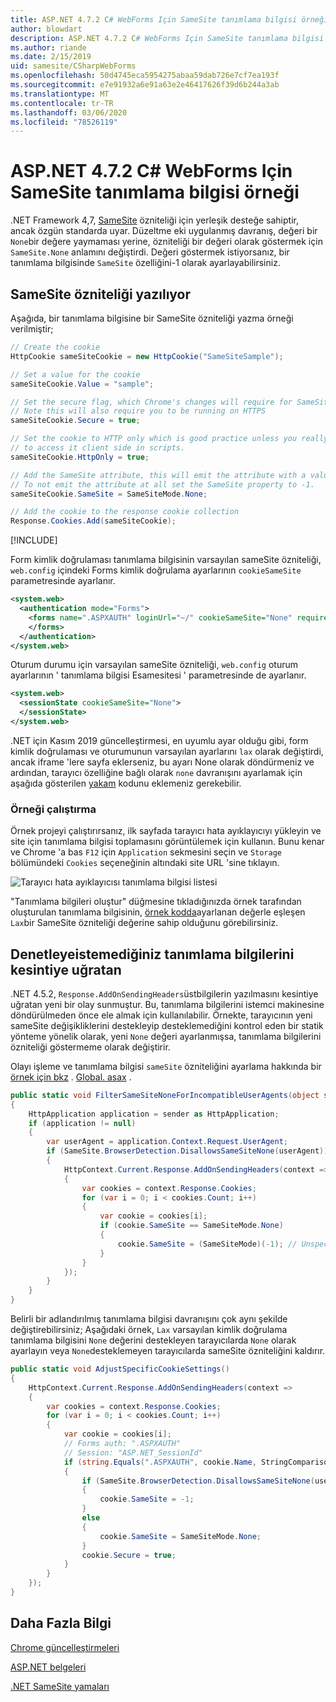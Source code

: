 ```yaml
---
title: ASP.NET 4.7.2 C# WebForms Için SameSite tanımlama bilgisi örneği
author: blowdart
description: ASP.NET 4.7.2 C# WebForms Için SameSite tanımlama bilgisi örneği
ms.author: riande
ms.date: 2/15/2019
uid: samesite/CSharpWebForms
ms.openlocfilehash: 50d4745eca5954275abaa59dab726e7cf7ea193f
ms.sourcegitcommit: e7e91932a6e91a63e2e46417626f39d6b244a3ab
ms.translationtype: MT
ms.contentlocale: tr-TR
ms.lasthandoff: 03/06/2020
ms.locfileid: "78526119"
---
```

# <a name="samesite-cookie-sample-for-aspnet-472-c-webforms"></a>ASP.NET 4.7.2 C# WebForms Için SameSite tanımlama bilgisi örneği

.NET Framework 4,7, [SameSite](https://www.owasp.org/index.php/SameSite) özniteliği için yerleşik desteğe sahiptir, ancak özgün standarda uyar.
Düzeltme eki uygulanmış davranış, değeri bir `None`bir değere yaymaması yerine, özniteliği bir değeri olarak göstermek için `SameSite.None` anlamını değiştirdi. Değeri göstermek istiyorsanız, bir tanımlama bilgisinde `SameSite` özelliğini-1 olarak ayarlayabilirsiniz.

## <a name="sampleCode"></a>SameSite özniteliği yazılıyor

Aşağıda, bir tanımlama bilgisine bir SameSite özniteliği yazma örneği verilmiştir;

```c#
// Create the cookie
HttpCookie sameSiteCookie = new HttpCookie("SameSiteSample");

// Set a value for the cookie
sameSiteCookie.Value = "sample";

// Set the secure flag, which Chrome's changes will require for SameSite none.
// Note this will also require you to be running on HTTPS
sameSiteCookie.Secure = true;

// Set the cookie to HTTP only which is good practice unless you really do need
// to access it client side in scripts.
sameSiteCookie.HttpOnly = true;

// Add the SameSite attribute, this will emit the attribute with a value of none.
// To not emit the attribute at all set the SameSite property to -1.
sameSiteCookie.SameSite = SameSiteMode.None;

// Add the cookie to the response cookie collection
Response.Cookies.Add(sameSiteCookie);
```

[!INCLUDE[](~/includes/MTcomments.md)]

Form kimlik doğrulaması tanımlama bilgisinin varsayılan sameSite özniteliği, `web.config` içindeki Forms kimlik doğrulama ayarlarının `cookieSameSite` parametresinde ayarlanır. 

```xml
<system.web>
  <authentication mode="Forms">
    <forms name=".ASPXAUTH" loginUrl="~/" cookieSameSite="None" requireSSL="true">
    </forms>
  </authentication>
</system.web>
```

Oturum durumu için varsayılan sameSite özniteliği, `web.config` oturum ayarlarının ' tanımlama bilgisi Esamesitesi ' parametresinde de ayarlanır.

```xml
<system.web>
  <sessionState cookieSameSite="None">     
  </sessionState>
</system.web>
```

.NET için Kasım 2019 güncelleştirmesi, en uyumlu ayar olduğu gibi, form kimlik doğrulaması ve oturumunun varsayılan ayarlarını `lax` olarak değiştirdi, ancak iframe 'lere sayfa eklerseniz, bu ayarı None olarak döndürmeniz ve ardından, tarayıcı özelliğine bağlı olarak `none` davranışını ayarlamak için aşağıda gösterilen [yakam](#interception) kodunu eklemeniz gerekebilir.

### <a name="running-the-sample"></a>Örneği çalıştırma

Örnek projeyi çalıştırırsanız, ilk sayfada tarayıcı hata ayıklayıcıyı yükleyin ve site için tanımlama bilgisi toplamasını görüntülemek için kullanın.
Bunu kenar ve Chrome 'a bas `F12` için `Application` sekmesini seçin ve `Storage` bölümündeki `Cookies` seçeneğinin altındaki site URL 'sine tıklayın.

![Tarayıcı hata ayıklayıcısı tanımlama bilgisi listesi](sample/img/BrowserDebugger.png)

"Tanımlama bilgileri oluştur" düğmesine tıkladığınızda örnek tarafından oluşturulan tanımlama bilgisinin, [örnek kodda](#sampleCode)ayarlanan değerle eşleşen `Lax`bir SameSite özniteliği değerine sahip olduğunu görebilirsiniz.

## <a name="interception"></a>Denetleyeistemediğiniz tanımlama bilgilerini kesintiye uğratan

.NET 4.5.2, `Response.AddOnSendingHeaders`üstbilgilerin yazılmasını kesintiye uğratan yeni bir olay sunmuştur. Bu, tanımlama bilgilerini istemci makinesine döndürülmeden önce ele almak için kullanılabilir. Örnekte, tarayıcının yeni sameSite değişikliklerini destekleyip desteklemediğini kontrol eden bir statik yönteme yönelik olarak, yeni `None` değeri ayarlanmışsa, tanımlama bilgilerini özniteliği göstermeme olarak değiştirir.

Olayı işleme ve tanımlama bilgisi `sameSite` özniteliğini ayarlama hakkında bir [örnek için bkz](https://github.com/blowdart/AspNetSameSiteSamples/blob/master/AspNet472CSharpWebForms/SameSiteCookieRewriter.cs) . [Global. asax](https://github.com/blowdart/AspNetSameSiteSamples/blob/master/AspNet472CSharpWebForms/Global.asax.cs) .

```c#
public static void FilterSameSiteNoneForIncompatibleUserAgents(object sender)
{
    HttpApplication application = sender as HttpApplication;
    if (application != null)
    {
        var userAgent = application.Context.Request.UserAgent;
        if (SameSite.BrowserDetection.DisallowsSameSiteNone(userAgent))
        {
            HttpContext.Current.Response.AddOnSendingHeaders(context =>
            {
                var cookies = context.Response.Cookies;
                for (var i = 0; i < cookies.Count; i++)
                {
                    var cookie = cookies[i];
                    if (cookie.SameSite == SameSiteMode.None)
                    {
                        cookie.SameSite = (SameSiteMode)(-1); // Unspecified
                    }
                }
            });
        }
    }
}
```

Belirli bir adlandırılmış tanımlama bilgisi davranışını çok aynı şekilde değiştirebilirsiniz; Aşağıdaki örnek, `Lax` varsayılan kimlik doğrulama tanımlama bilgisini `None` değerini destekleyen tarayıcılarda `None` olarak ayarlayın veya `None`desteklemeyen tarayıcılarda sameSite özniteliğini kaldırır.

```c#
public static void AdjustSpecificCookieSettings()
{
    HttpContext.Current.Response.AddOnSendingHeaders(context =>
    {
        var cookies = context.Response.Cookies;
        for (var i = 0; i < cookies.Count; i++)
        {
            var cookie = cookies[i]; 
            // Forms auth: ".ASPXAUTH"
            // Session: "ASP.NET_SessionId"
            if (string.Equals(".ASPXAUTH", cookie.Name, StringComparison.Ordinal))
            { 
                if (SameSite.BrowserDetection.DisallowsSameSiteNone(userAgent))
                {
                    cookie.SameSite = -1;
                }
                else
                {
                    cookie.SameSite = SameSiteMode.None;
                }
                cookie.Secure = true;
            }
        }
    });
}
```

## <a name="more-information"></a>Daha Fazla Bilgi

[Chrome güncelleştirmeleri](https://www.chromium.org/updates/same-site)

[ASP.NET belgeleri](/aspnet/samesite/system-web-samesite)

[.NET SameSite yamaları](/aspnet/samesite/kbs-samesite)